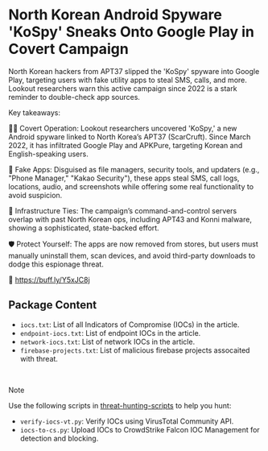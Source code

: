 # North Korean Android Spyware 'KoSpy' Sneaks Onto Google Play in Covert Campaign

North Korean hackers from APT37 slipped the 'KoSpy' spyware into Google Play, targeting users with fake utility apps to steal SMS, calls, and more. Lookout researchers warn this active campaign since 2022 is a stark reminder to double-check app sources.

Key takeaways:

🕵️‍♂️ Covert Operation: Lookout researchers uncovered 'KoSpy,' a new Android spyware linked to North Korea’s APT37 (ScarCruft). Since March 2022, it has infiltrated Google Play and APKPure, targeting Korean and English-speaking users.

📱 Fake Apps: Disguised as file managers, security tools, and updaters (e.g., "Phone Manager," "Kakao Security"), these apps steal SMS, call logs, locations, audio, and screenshots while offering some real functionality to avoid suspicion.

🔗 Infrastructure Ties: The campaign’s command-and-control servers overlap with past North Korean ops, including APT43 and Konni malware, showing a sophisticated, state-backed effort.

🛡️ Protect Yourself: The apps are now removed from stores, but users must manually uninstall them, scan devices, and avoid third-party downloads to dodge this espionage threat.

🔗 https://buff.ly/Y5xJC8j

## Package Content

- `iocs.txt`: List of all Indicators of Compromise (IOCs) in the article.
- `endpoint-iocs.txt`: List of endpoint IOCs in the article.
- `network-iocs.txt`: List of network IOCs in the article.
- `firebase-projects.txt`: List of malicious firebase projects assocaited with threat.

<br>

> [!NOTE]
> Use the following scripts in [threat-hunting-scripts](../../threat-hunting-scripts/) to help you hunt:
>
> - `verify-iocs-vt.py`: Verify IOCs using VirusTotal Community API.
> - `iocs-to-cs.py`: Upload IOCs to CrowdStrike Falcon IOC Management for detection and blocking.
